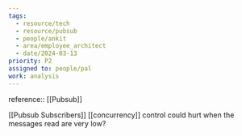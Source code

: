 ```yaml
---
tags:
  - resource/tech
  - resource/pubsub
  - people/ankit
  - area/employee_architect
  - date/2024-03-13
priority: P2
assigned to: people/pal
work: analysis
---
```


reference:: [[Pubsub]]

[[Pubsub Subscribers]] [[concurrency]] control could hurt when the messages read are very low? 